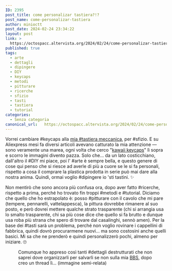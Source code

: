 ```yaml
---
ID: 2395
post_title: come personalizar tastiera?!?
post_name: come-personalizar-tastiera
author: minioctt
post_date: 2024-02-24 23:34:22
layout: post
link: >
  https://octospacc.altervista.org/2024/02/24/come-personalizar-tastiera/
published: true
tags:
  - arte
  - dettagli
  - dipingere
  - DIY
  - keycaps
  - metodi
  - pitturare
  - ricerche
  - sfizio
  - tasti
  - tastiera
  - tutorial
categories:
  - Senza categoria
canonical_url:   https://octospacc.altervista.org/2024/02/24/come-personalizar-tastiera/
---
```

<!-- wp:paragraph -->
<p>Vorrei cambiare #keycaps alla <a href="https://octospacc.altervista.org/2023/12/26/817/">mia #tastiera meccanica</a>, per #sfizio. E su Aliexpress mesi fa diversi articoli avevano catturato la mia attenzione — sono veramente una marea, ogni volta che cerco "<a href="https://it.aliexpress.com/w/wholesale-kawaii-keycaps.html">kawaii keycaps</a>" lì sopra e scorro le immagini divento pazza. Solo che... da un lato costicchiano, dall'altro il #DIY mi piace, poi l' #arte è sempre bella, e questo genere di cose qui penso che si riesce ad averle di più a cuore se le si fa personali, rispetto a cosa il comprare la plastica prodotta in serie può mai dare alla nostra anima. Quindi, ormai voglio #dipingere io 'sti tastini. ✨️</p>
<!-- /wp:paragraph -->

<!-- wp:paragraph -->
<p>Non mentirò che sono ancora più confusa ora, dopo aver fatto #ricerche, rispetto a prima, perché ho trovato fin troppi #metodi e #tutorial. Diciamo che quello che ho estrapolato è: posso #pitturare con il cavolo che mi pare (tempere, pennarelli, vattelappesca), la pittura dovrebbe rimanere al suo posto, e però dovrei mettere qualche strato trasparente (chi si arrangia usa lo smalto trasparente, chi sa più cose dice che quello si fa brutto e dunque usa roba più strana che spero di trovare dal casalinghi, sennò amen). Per la base dei #tasti sarà un problema, perché non voglio rovinare i cappellini di fabbrica, quindi dovrò procurarmene nuovi... ma sono costosini anche quelli basici. Mi sa che ne prenderò e quindi personalizzerò pochi, almeno per iniziare. 🙄️</p>
<!-- /wp:paragraph -->

<!-- wp:paragraph -->
<p></p>
<!-- /wp:paragraph -->

<!-- wp:image {"id":2398,"sizeSlug":"large","linkDestination":"none"} -->
<figure class="wp-block-image size-large"><img src="{{site.cdnurl}}/assets/uploads/2024/02/Screenshot_20240224-232911_System_UI-337x1440.png" alt="" class="wp-image-2398"/><figcaption class="wp-element-caption">Comunque ho appreso così tanti #dettagli destrutturati che non saprei dove organizzarli per salvarli se non sulla mia <a href="https://bbs.spacc.eu.org">BBS</a>, dopo creo un thread lì… (immagine semi-relata)</figcaption></figure>
<!-- /wp:image -->